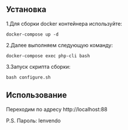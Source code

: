 Установка
------------


1.Для сборки docker контейнера используйте:


    docker-compose up -d
    

2.Далее выполняем следующую команду:


    docker-compose exec php-cli bash
    
    
3.Запуск скрипта сборки:


    bash configure.sh
       

Использование
-----

Переходим по адресу http://localhost:88

P.S. Пароль: lenvendo
